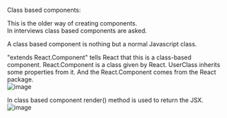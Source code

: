 Class based components:  

This is the older way of creating components.  
In interviews class based components are asked.  

A class based component is nothing but a normal Javascript class. 

"extends React.Component" tells React that this is a class-based component. React.Component is a class given by React. UserClass inherits some properties from it.  And the React.Component comes from the React package.   
![image](https://github.com/Gayathri229/NamasteReact/assets/60467364/7ac13a57-9462-4cbd-8e9c-6eab494017cc)  

In class based component render() method is used to return the JSX.  
![image](https://github.com/Gayathri229/NamasteReact/assets/60467364/9a046bba-b8de-4990-b0e6-5de708ca8823)  


